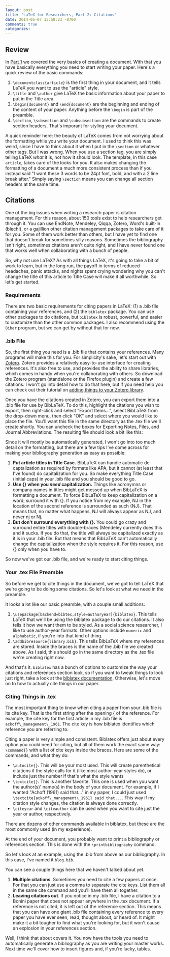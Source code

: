 ```yaml
---
layout: post
title: "LaTeX for Researchers, Part 2: Citations"
date: 2014-05-07 13:50:23 -0700
comments: true
categories: 
---
```


## Review

In [Part 1](http://www.schuetzler.net/blog/latex-for-researchers-pt-1/) we
covered the very basics of creating a document. With that you have basically
everything you need to start writing your paper. Here's a quick review of the
basic commands:

1. `\documentclass{article}` is the first thing in your document, and it tells
   LaTeX you want to use the "article" style.
2. `\title` and `\author` give LaTeX the basic information about your paper to
   put in the Title area.
3. `\begin{document}` and `\end{document}` are the beginning and ending of the
   content of your paper. Anything before the `\begin` is part of the preamble.
4. `\section`, `\subsection` and `\subsubsection` are the commands to create
   section headers. That's imporant for styling your document.

A quick reminder here: the beauty of LaTeX comes from not worrying about the
formatting while you write your document. I used to think this was weird, since
I have to think about it when I put in the `\section` or whatever other
tags. But I was wrong. When you use a section tag, you are simply telling LaTeX
_what_ it is, not how it should look. The template, in this case `article`,
takes care of the looks for you. It also makes changing the formatting of a
document a much more consistent process than if you instead said "I want these 3
words to be 24pt font, bold, and with a 2 line break after." Simply saying
`\section` means you can change all section headers at the same time.

## Citations

One of the big issues when writing a research paper is citation management. For
this reason, about 150 tools exist to help researchers get through it. You can
use EndNote, Mendeley, Qiqqa, Zotero, Word's built-in (blech!), or a gajillion
other citation management packages to take care of it for you. Some of them work
better than others, but I have yet to find one that doesn't break for sometimes
silly reasons. Sometimes the bibliography isn't right, sometimes citations
aren't quite right, and I have never found one that works well when
collaborating with a bunch of people.

So, why not use LaTeX? As with all things LaTeX, it's going to take a bit of
work to learn, but in the long run, the payoff in terms of reduced headaches,
panic attacks, and nights spent crying wondering why you can't change the title
of this article to Title Case will make it all worthwhile. So let's get started.

<!-- more -->
### Requirements

There are two basic requirements for citing papers in LaTeX: (1) a .bib file
containing your references, and (2) the `biblatex` package. You can use other
packages to do citations, but `biblatex` is robust, powerful, and easier to
customize than the other common packages. I also recommend using the `Biber`
program, but we can get by without that for now.

### .bib File

So, the first thing you need is a .bib file that contains your references. Many
programs will make this for you. For simplicity's sake, let's start out with
[Zotero](https://www.zotero.org/). Zotero provides a relatively easy-to-use
interface for creating references. It's also free to use, and provides the
ability to share libraries, which comes in handy when you're collaborating with
others. So download the Zotero program (standalone or the Firefox plugin) and
create a few citations. I won't go into detail how to do that here, but if you
need help you can check out their tutorial on
[adding things to your Zotero library](https://www.zotero.org/support/getting_stuff_into_your_library).

Once you have the citations created in Zotero, you can export them into a .bib
file for use by BibLaTeX. To do this, highlight the citations you wish to
export, then right-click and select "Export Items...", select BibLaTeX from the
drop-down menu, then click "OK" and select where you would like to place the
file. You'll want this file in the same directory as the .tex file we'll create
shortly. You can uncheck the boxes for Exporting Notes, Files, and Journal
Abbreviations. The resulting file should look a bit like this:

<script
src="https://gist.github.com/rschuetzler/847aaf3ab9a57ca05afa.js"></script>

Since it will mostly be automatically generated, I won't go into too much detail
on the formatting, but there are a few tips I've come across for making your
bibliography generation as easy as possible:

1. __Put article titles in Title Case.__ BibLaTeX can handle automatic
   de-captalization as required by formats like APA, but it cannot (at least
   that I've found) do capitalization for you. So make everything Title Case
   (initial caps) in your .bib file and you should be good to go.
2. __Use {} when you _need_ capitalization.__ Things like acronymns or company
   names in titles might get messed up when BibLaTeX is formatting a
   document. To force BibLaTeX to keep capitalization on a word, surround it
   with {}. If you notice from my example, NJ in the location of the second
   reference is surrounded as such {NJ}. That means that, no matter what
   happens, NJ will always appear as NJ, and never nj or Nj.
3. __But don't surround everything with {}.__ You could go crazy and surround
   entire titles with double-braces (Mendeley currently does this and it
   sucks. If you do that, the title will always be capitalized exactly as it is
   in your .bib file. But that means that BibLaTeX can't automatically change
   the capitalization when the style requires it. For this reason, use {} only
   when you have to.

So now we've got our .bib file, and we're ready to start citing things.

### Your .tex File Preamble

So before we get to cite things in the document, we've got to tell LaTeX that
we're going to be doing some citations. So let's look at what we need in the
preamble.

<script
src="https://gist.github.com/rschuetzler/2f63228952bd79d77213.js"></script>

It looks a lot like our basic preamble, with a couple small additions:

1. `\usepackage[backend=bibtex,style=authoryear]{biblatex}`. This tells LaTeX
   that we'll be using the biblatex package to do our citations. It also tells
   it how we want them to be styled. As a social science researcher, I like to
   use author-year formats. Other options include `numeric` and `alphabetic`, if
   you're into that kind of thing.
2. `\addbibresource{library.bib}`. This tells BibLaTeX where my references are
   stored. Inside the braces is the name of the .bib file we created above. As I
   said, this should go in the same directory as the .tex file we're creating
   right now.

And that's it. `biblatex` has a bunch of options to customize the way your
citations and references section look, so if you want to tweak things to look
just right, take a look at the
[biblatex documentation](http://ctan.math.utah.edu/ctan/tex-archive/macros/latex/contrib/biblatex/doc/biblatex.pdf).
Otherwise, let's move on to how to actually cite things in our paper.

### Citing Things in .tex

The most important thing to know when citing a paper from your .bib file is its
cite key. That is the first string after the opening { of the reference. For
example, the cite key for the first article in my .bib file is
`ackoff\_management\_1961`. The cite key is how biblatex identifies which
reference you are referring to.

Citing a paper is very simple and consistent. Biblatex offers just about every
option you could need for citing, but all of them work the exact same way:
`\command{}` with a list of cite keys inside the braces. Here are some of the
commands, and what they do:

* `\autocite{}`. This will be your most used. This will create parenthetical
  citations if the style calls for it (like most author-year styles do), or
  include just the number if that's what the style wants
* `\textcite{}`. This is another favorite. This one is used when you want the
  author(s)' name(s) in the body of your document. For example, if I wanted
  "Achoff (1961) said that..." in my paper, I could just used
  `\textcite{ackoff\_management\_1961} said that...`. This way if my citation
  style changes, the citation is always done correctly.
* `\citeyear` and `\citeauthor` can be used when you want to cite just the
  year or author, respectively.

There are dozens of other commands available in biblatex, but these are the most
commonly used (in my experience).

At the end of your document, you probably want to print a bibliography or
references section. This is done with the `\printbibliography` command. 

So let's look at an example, using the .bib from above as our bibliography. In
this case, I've named it `blog.bib`.

<script src="https://gist.github.com/rschuetzler/eb448d4943a9d63e4096.js"></script>

You can see a couple things here that we haven't talked about yet.

1. __Multiple citations__. Sometimes you need to cite a few papers at once. For
   that you can just use a comma to separate the cite keys. List them all in the
   same cite command and you'll have them all together.
2. __Leaving citations out__. If you notice in my .bib file, I have a citation
   to a Bonini paper that does not appear anywhere in the .tex document. If a
   reference is not cited, it is left out of the reference section. This means
   that you can have one giant .bib file containing every reference to every
   paper you have ever seen, read, thought about, or heard of. It might make it
   a bit tougher to find what you're looking for, but it won't cause an
   explosion in your references section.

Well, I think that about covers it. You now have the tools you need to
automatically generate a bibliography as you are writing your master works. Next
time we'll cover how to insert figures and, if you're lucky, tables.
